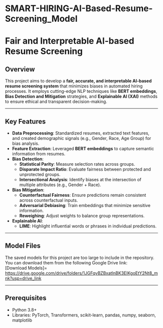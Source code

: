# SMART-HIRING-AI-Based-Resume-Screening_Model
# Fair and Interpretable AI-based Resume Screening

## Overview

This project aims to develop a **fair, accurate, and interpretable AI-based resume screening system** that minimizes biases in automated hiring processes. It employs cutting-edge NLP techniques like **BERT embeddings**, **Bias Detection and Mitigation** strategies, and **Explainable AI (XAI)** methods to ensure ethical and transparent decision-making.

---

## Key Features

- **Data Preprocessing**: Standardized resumes, extracted text features, and created demographic signals (e.g., Gender, Race, Age Group) for bias analysis.
- **Feature Extraction**: Leveraged **BERT embeddings** to capture semantic information from resumes.
- **Bias Detection**:
  - **Statistical Parity**: Measure selection rates across groups.
  - **Disparate Impact Ratio**: Evaluate fairness between protected and unprotected groups.
  - **Intersectional Analysis**: Identify biases at the intersection of multiple attributes (e.g., Gender + Race).
- **Bias Mitigation**:
  - **Counterfactual Fairness**: Ensure predictions remain consistent across counterfactual inputs.
  - **Adversarial Debiasing**: Train embeddings that minimize sensitive information.
  - **Reweighing**: Adjust weights to balance group representations.
- **Explainable AI**:
  - **LIME**: Highlight influential words or phrases in individual predictions.
---


## Model Files
The saved models for this project are too large to include in the repository.  
You can download them from the following Google Drive link:  
[Download Models]= https://drive.google.com/drive/folders/1JGFqvBZBxatlnBK3EIKgoEtY2Nt8_mnk?usp=drive_link

---

## Prerequisites

- Python 3.8+
- Libraries: PyTorch, Transformers, scikit-learn, pandas, numpy, seaborn, matplotlib

